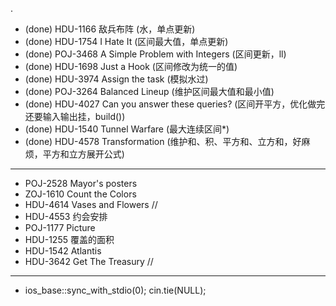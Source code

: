 .

* (done) HDU-1166 敌兵布阵 (水，单点更新)
* (done) HDU-1754 I Hate It (区间最大值，单点更新)
* (done) POJ-3468 A Simple Problem with Integers (区间更新，ll)
* (done) HDU-1698 Just a Hook (区间修改为统一的值)
* (done) HDU-3974 Assign the task (模拟水过)
* (done) POJ-3264 Balanced Lineup (维护区间最大值和最小值)
* (done) HDU-4027 Can you answer these queries? (区间开平方，优化做完还要输入输出挂，build())
* (done) HDU-1540 Tunnel Warfare (最大连续区间\*)
* (done) HDU-4578 Transformation (维护和、积、平方和、立方和，好麻烦，平方和立方展开公式)

---

* POJ-2528 Mayor's posters
* ZOJ-1610 Count the Colors
* HDU-4614 Vases and Flowers //
* HDU-4553 约会安排
* POJ-1177 Picture
* HDU-1255 覆盖的面积
* HDU-1542 Atlantis
* HDU-3642 Get The Treasury //

---

* ios_base::sync_with_stdio(0); cin.tie(NULL);
